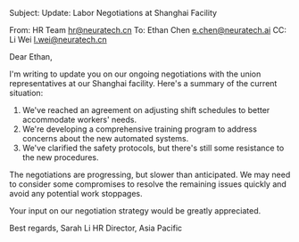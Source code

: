 Subject: Update: Labor Negotiations at Shanghai Facility

From: HR Team <hr@neuratech.cn>
To: Ethan Chen <e.chen@neuratech.ai>
CC: Li Wei <l.wei@neuratech.cn>

Dear Ethan,

I'm writing to update you on our ongoing negotiations with the union representatives at our Shanghai facility. Here's a summary of the current situation:

1. We've reached an agreement on adjusting shift schedules to better accommodate workers' needs.
2. We're developing a comprehensive training program to address concerns about the new automated systems.
3. We've clarified the safety protocols, but there's still some resistance to the new procedures.

The negotiations are progressing, but slower than anticipated. We may need to consider some compromises to resolve the remaining issues quickly and avoid any potential work stoppages.

Your input on our negotiation strategy would be greatly appreciated.

Best regards,
Sarah Li
HR Director, Asia Pacific
